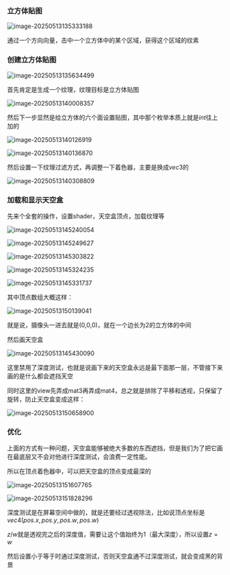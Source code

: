### 立方体贴图

![image-20250513135333188](C:\Users\SOF\Desktop\OpenGL笔记\assets\image-20250513135333188.png)

通过一个方向向量，击中一个立方体中的某个区域，获得这个区域的纹素

### 创建立方体贴图

![image-20250513135634499](C:\Users\SOF\Desktop\OpenGL笔记\assets\image-20250513135634499.png)

首先肯定是生成一个纹理，纹理目标是立方体贴图

![image-20250513140008357](C:\Users\SOF\Desktop\OpenGL笔记\assets\image-20250513140008357.png)

然后下一步显然是给立方体的六个面设置贴图，其中那个枚举本质上就是$int$往上加的

![image-20250513140126919](C:\Users\SOF\Desktop\OpenGL笔记\assets\image-20250513140126919.png)

![image-20250513140136870](C:\Users\SOF\Desktop\OpenGL笔记\assets\image-20250513140136870.png)

然后设置一下纹理过滤方式，再调整一下着色器，主要是换成$vec3$的

![image-20250513140308809](C:\Users\SOF\Desktop\OpenGL笔记\assets\image-20250513140308809.png)

### 加载和显示天空盒

先来个全套的操作，设置shader，天空盒顶点，加载纹理等

![image-20250513145240054](C:\Users\SOF\Desktop\OpenGL笔记\assets\image-20250513145240054.png)

![image-20250513145249627](C:\Users\SOF\Desktop\OpenGL笔记\assets\image-20250513145249627.png)

![image-20250513145303822](C:\Users\SOF\Desktop\OpenGL笔记\assets\image-20250513145303822.png)

![image-20250513145324235](C:\Users\SOF\Desktop\OpenGL笔记\assets\image-20250513145324235.png)

![image-20250513145331737](C:\Users\SOF\Desktop\OpenGL笔记\assets\image-20250513145331737.png)

其中顶点数组大概这样：

![image-20250513150139041](C:\Users\SOF\Desktop\OpenGL笔记\assets\image-20250513150139041.png)

就是说，摄像头一进去就是(0,0,0)，就在一个边长为2的立方体的中间

然后画天空盒

![image-20250513145430090](C:\Users\SOF\Desktop\OpenGL笔记\assets\image-20250513145430090.png)

这里禁用了深度测试，也就是说画下来的天空盒永远是最下面那一层，不管接下来画的是什么都会遮挡天空

同时这里的view先弄成mat3再弄成mat4，总之就是排除了平移和透视，只保留了旋转，防止天空盒变成这样：

![image-20250513150658900](C:\Users\SOF\Desktop\OpenGL笔记\assets\image-20250513150658900.png)

### 优化

上面的方式有一种问题，天空盒能够被绝大多数的东西遮挡，但是我们为了把它画在最底层又不会对他进行深度测试，会浪费一定性能。

所以在顶点着色器中，可以把天空盒的顶点变成最深的

![image-20250513151607765](C:\Users\SOF\Desktop\OpenGL笔记\assets\image-20250513151607765.png)

![image-20250513151828296](C:\Users\SOF\Desktop\OpenGL笔记\assets\image-20250513151828296.png)

深度测试是在屏幕空间中做的，就是还要经过透视除法，比如说顶点坐标是$vec4(pos.x, pos.y, pos.w, pos.w)$

$z/w$就是透视完之后的深度值，需要让这个值始终为1（最大深度），所以设置$z=w$

然后设置小于等于时通过深度测试，否则天空盒通不过深度测试，就会变成黑的背景
